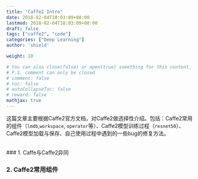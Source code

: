 ```yaml
---
title: "Caffe2 Intro"
date: 2018-02-04T18:03:09+08:00
lastmod: 2018-02-04T18:03:09+08:00
draft: false
tags: ["caffe2", "code"]
categories: ["Deep Learning"]
author: 'shield'

weight: 10

# You can also close(false) or open(true) something for this content.
# P.S. comment can only be closed
# comment: false
# toc: false
# autoCollapseToc: false
# reward: false
mathjax: true
---
```


这篇文章主要根据Caffe2官方文档，对Caffe2做选择性介绍。包括：Caffe2常用的组件（`lmdb`,`workspace`, `operator`等）、Caffe2模型训练过程（`resnet50`）、Caffe2模型加载与保存、自己使用过程中遇到的一些bug的修复方法。

<!--more-->
<br>
### 1. Caffe与Caffe2异同

### 2. Caffe2常用组件

<br>